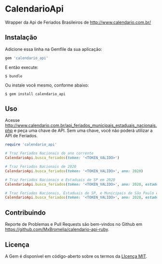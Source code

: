 # CalendarioApi

Wrapper da Api de Feriados Brasileiros de http://www.calendario.com.br/

## Instalação

Adicione essa linha na Gemfile da sua aplicação:

```ruby
gem 'calendario_api'
```

E então execute:

    $ bundle

Ou instale você mesmo, conforme abaixo:

    $ gem install calendario_api

## Uso

Acesse http://www.calendario.com.br/api_feriados_municipais_estaduais_nacionais.php e peça uma chave de API. Sem uma chave, você não poderá utilizar a API de Feriados.

```ruby
require 'calendario_api'

# Traz Feriados Nacionais do ano corrente
CalendarioApi.busca_feriados(token: '<TOKEN_VALIDO>')

# Traz Feriados Nacionais de 2020
CalendarioApi.busca_feriados(token: '<TOKEN_VALIDO>', ano: 2020)

# Traz Feriados Nacionais e Estaduais de SP em 2020
CalendarioApi.busca_feriados(token: '<TOKEN_VALIDO>', ano: 2020, estado: 'SP')

# Traz Feriados Nacionais, Estaduais de SP, e Municipais de São Paulo em 2020
CalendarioApi.busca_feriados(token: '<TOKEN_VALIDO>', ano: 2020, estado: 'SP', cidade: 'SAO_PAULO')
```

## Contribuindo
Reporte de Problemas e Pull Requests são bem-vindos no Github em https://github.com/MxBromelia/calendario-api-ruby.

## Licença

A Gem é disponível em código-aberto sobre os termos da [LIcença MIT](https://opensource.org/licenses/MIT).